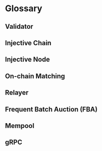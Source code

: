 # Glossary

## Validator

## Injective Chain

## Injective Node

## On-chain Matching

## Relayer

## Frequent Batch Auction (FBA)

## Mempool

## gRPC
